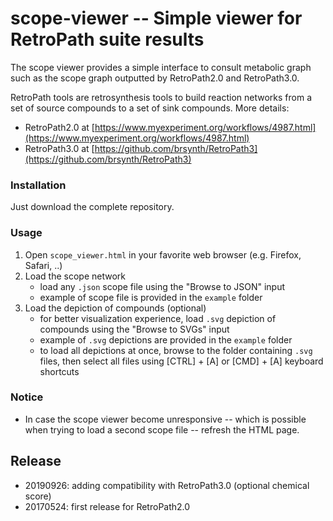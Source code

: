 # scope-viewer -- Simple viewer for RetroPath suite results

The scope viewer provides a simple interface to consult metabolic graph
such as the scope graph outputted by RetroPath2.0 and RetroPath3.0.

RetroPath tools are retrosynthesis tools to build reaction networks
from a set of source compounds to a set of sink compounds. More details:

- RetroPath2.0 at [https://www.myexperiment.org/workflows/4987.html](https://www.myexperiment.org/workflows/4987.html)
- RetroPath3.0 at [https://github.com/brsynth/RetroPath3](https://github.com/brsynth/RetroPath3)

### Installation

Just download the complete repository.

### Usage

1. Open `scope_viewer.html` in your favorite web browser (e.g. Firefox, Safari, ..)
2. Load the scope network
    - load any `.json` scope file using the "Browse to JSON" input
    - example of scope file is provided in the `example` folder
3. Load the depiction of compounds (optional)
    - for better visualization experience, load `.svg` depiction of compounds
    using the "Browse to SVGs" input
    - example of `.svg` depictions are provided in the `example` folder
    - to load all depictions at once, browse to the folder containing `.svg`
    files, then select all files using [CTRL] + [A] or [CMD] + [A] keyboard
    shortcuts
    
### Notice

- In case the scope viewer become unresponsive -- which is possible when trying
to load a second scope file -- refresh the HTML page.

## Release

- 20190926: adding compatibility with RetroPath3.0 (optional chemical score)
- 20170524: first release for RetroPath2.0
